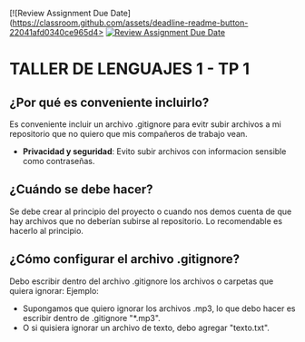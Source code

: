 [![Review Assignment Due Date](https://classroom.github.com/assets/deadline-readme-button-22041afd0340ce965d4>
[![Review Assignment Due Date](https://classroom.github.com/assets/deadline-readme-button-22041afd0340ce965d47ae6ef1cefeee28c7c493a6346c4f15d667ab976d596c.svg)](https://classroom.github.com/a/kl-E8VQf)

# TALLER DE LENGUAJES 1 - TP 1 

## ¿Por qué es conveniente incluirlo? 

 Es conveniente incluir un archivo .gitignore para evitr subir archivos a mi repositorio que no quiero que mis compañeros de trabajo vean.

 - **Privacidad y seguridad**: Evito subir archivos con informacion sensible como contraseñas.

## ¿Cuándo se debe hacer? 

 Se debe crear al principio del proyecto o cuando nos demos cuenta de que hay archivos que no deberían subirse al repositorio. Lo recomendable es hacerlo al principio.

## ¿Cómo configurar el archivo .gitignore?
 
 Debo escribir dentro del archivo .gitignore los archivos o carpetas que quiera ignorar:
    Ejemplo:
  - Supongamos que quiero ignorar los archivos .mp3, lo que debo hacer es escribir dentro de .gitignore "*.mp3".
  - O si quisiera ignorar un archivo de texto, debo agregar "texto.txt". 
